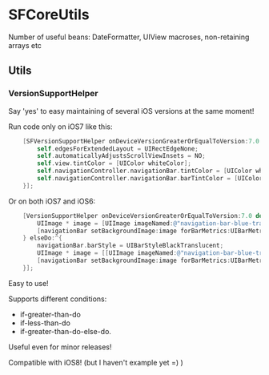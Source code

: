 # SFCoreUtils

Number of useful beans: DateFormatter, UIView macroses, non-retaining arrays etc

## Utils


### VersionSupportHelper
Say 'yes' to easy maintaining of several iOS versions at the same moment!

Run code only on iOS7 like this:

``` objective-c
    [SFVersionSupportHelper onDeviceVersionGreaterOrEqualToVersion:7.0 do:^{
        self.edgesForExtendedLayout = UIRectEdgeNone;
        self.automaticallyAdjustsScrollViewInsets = NO;
        self.view.tintColor = [UIColor whiteColor];
        self.navigationController.navigationBar.tintColor = [UIColor whiteColor];
        self.navigationController.navigationBar.barTintColor = [UIColor whiteColor];
    }];
```

Or on both iOS7 and iOS6:
``` objective-c
    [VersionSupportHelper onDeviceVersionGreaterOrEqualToVersion:7.0 do:^{
        UIImage * image = [UIImage imageNamed:@"navigation-bar-blue-transparent-ios7"];
        [navigationBar setBackgroundImage:image forBarMetrics:UIBarMetricsDefault];
    } elseDo:^{
        navigationBar.barStyle = UIBarStyleBlackTranslucent;
        UIImage * image = [[UIImage imageNamed:@"navigation-bar-blue-transparent"] resizableImageWithCapInsets:UIEdgeInsetsMake(0, 8, 0, 8)];
        [navigationBar setBackgroundImage:image forBarMetrics:UIBarMetricsDefault];
    }];

```

Easy to use! 

Supports different conditions:
* if-greater-than-do
* if-less-than-do 
* if-greater-than-do-else-do.

Useful even for minor releases!

Compatible with iOS8! (but I haven't example yet =) )
